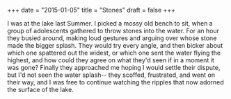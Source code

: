 +++
date = "2015-01-05"
title = "Stones"
draft = false
+++

I was at the lake last Summer. I picked a mossy old bench to sit, when a group of adolescents gathered to throw stones into the water.  For an hour they busied around, making loud gestures and arguing over whose stone made the bigger splash.  They would try every angle, and then bicker about which one spattered out the widest, or which one sent the water flying the highest, and how could they agree on what they'd seen if in a moment it was gone? Finally they approached me hoping I would settle their dispute, but I'd not seen the water splash-- they scoffed, frustrated, and went on their way, and I was free to continue watching the ripples that now adorned the surface of the lake.
